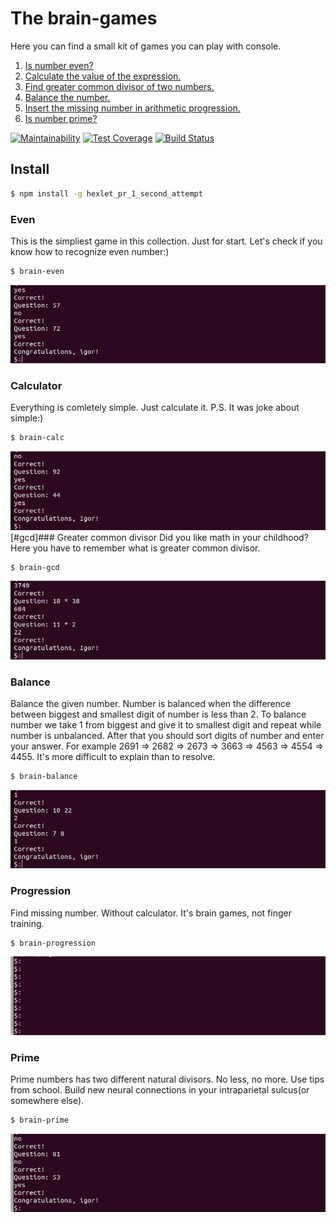 # The brain-games
Here you can find a small kit of games you can play with console. 
1. [Is number even?](#even)
2. [Calculate the value of the expression.](#calculator)
3. [Find greater common divisor of two numbers.](#gcd)
4. [Balance the number.](#balance)
5. [Insert the missing number in arithmetic progression.](#progression)
6. [Is number prime?](#prime)

[![Maintainability](https://api.codeclimate.com/v1/badges/9a33fa847d65a32ef1bd/maintainability)](https://codeclimate.com/github/lightmonk1911/project-lvl1-s320/maintainability)
[![Test Coverage](https://api.codeclimate.com/v1/badges/9a33fa847d65a32ef1bd/test_coverage)](https://codeclimate.com/github/lightmonk1911/project-lvl1-s320/test_coverage)
[![Build Status](https://travis-ci.org/lightmonk1911/project-lvl1-s320.svg?branch=master)](https://travis-ci.org/lightmonk1911/project-lvl1-s320)

## Install

```bash
$ npm install -g hexlet_pr_1_second_attempt
```
### Even
This is the simpliest game in this collection. Just for start.
Let's check if you know how to recognize even number:)
```bash
$ brain-even
```
![screencast from game](img/even.gif)
### Calculator
Everything is comletely simple. Just calculate it. 
P.S. It was joke about simple:)
```bash
$ brain-calc
```
![screencast from game](img/calc.gif)
[#gcd]### Greater common divisor
Did you like math in your childhood? Here you have to remember what is greater common divisor.
```bash
$ brain-gcd
```
![screencast from game](img/gcd.gif)
### Balance
Balance the given number. Number is balanced when the difference between biggest and smallest digit of number is less than 2. To balance number we take 1 from biggest and give it to smallest digit and repeat while number is unbalanced. After that you should sort digits of number and enter your answer.
For example 2691 => 2682 => 2673 => 3663 => 4563 => 4554 => 4455.
It's more difficult to explain than to resolve.
```bash
$ brain-balance
```
![screencast from game](img/balance.gif)
### Progression
Find missing number. Without calculator. It's brain games, not finger training.
```bash
$ brain-progression
```
![screencast from game](img/progression.gif)
### Prime
Prime numbers has two different natural divisors. No less, no more. Use tips from school. Build new neural connections in your intraparietal sulcus(or somewhere else).
```bash
$ brain-prime
```
![screencast from game](img/prime.gif)